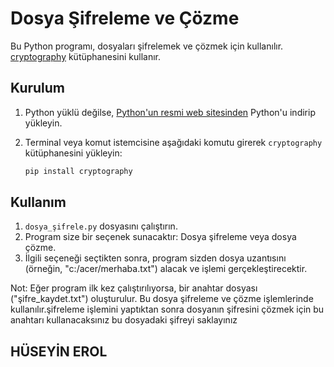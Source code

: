 # Dosya Şifreleme ve Çözme

Bu Python programı, dosyaları şifrelemek ve çözmek için kullanılır. [cryptography](https://cryptography.io/en/latest/) kütüphanesini kullanır.

## Kurulum

1. Python yüklü değilse, [Python'un resmi web sitesinden](https://www.python.org/downloads/) Python'u indirip yükleyin.
2. Terminal veya komut istemcisine aşağıdaki komutu girerek `cryptography` kütüphanesini yükleyin:

    ```bash
    pip install cryptography
    ```

## Kullanım

1. `dosya_şifrele.py` dosyasını çalıştırın.
2. Program size bir seçenek sunacaktır: Dosya şifreleme veya dosya çözme.
3. İlgili seçeneği seçtikten sonra, program sizden dosya uzantısını (örneğin, "c:/acer/merhaba.txt") alacak ve işlemi gerçekleştirecektir.

Not: Eğer program ilk kez çalıştırılıyorsa, bir anahtar dosyası ("şifre_kaydet.txt") oluşturulur. Bu dosya şifreleme ve çözme işlemlerinde kullanılır.şifreleme işlemini yaptıktan sonra dosyanın şifresini çözmek için bu anahtarı kullanacaksınız bu dosyadaki şifreyi saklayınız 

## HÜSEYİN EROL
